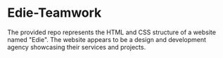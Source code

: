 # Edie-Teamwork
The provided repo represents the HTML and CSS structure of a website named "Edie". The website appears to be a design and development agency showcasing their services and projects.

